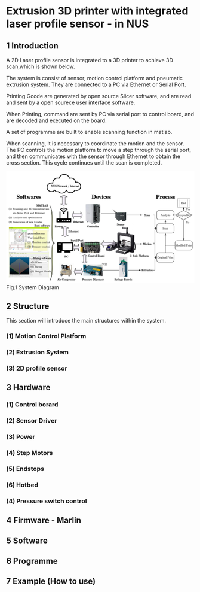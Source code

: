 # Extrusion 3D printer with integrated laser profile sensor - in NUS

## 1 Introduction

A 2D Laser profile sensor is integrated to a 3D printer to achieve 3D scan,which is shown below.

The system is consist of sensor, motion control platform and pneumatic extrusion system. They are connected to a PC via Ethernet or Serial Port.

Printing Gcode are generated by open source Slicer software, and are read and sent by a open sourece user interface software.

When Printing, command are sent by PC via serial port to control board, and are decoded and executed on the board.

A set of programme are built to enable scanning function in matlab.

When scanning, it is necessary to coordinate the motion and the sensor. The PC controls the motion platform to move a step through the serial port, and then communicates with the sensor through Ethernet to obtain the cross section. This cycle continues until the scan is completed. 

![image](Pictures/Figure_01.jpg)
Fig.1 System Diagram

## 2 Structure

This section will introduce the main structures within the system.

### (1) Motion Control Platform

### (2) Extrusion System

### (3) 2D profile sensor

## 3 Hardware

### (1) Control borard

### (2) Sensor Driver

### (3) Power

### (4) Step Motors

### (5) Endstops

### (6) Hotbed

### (4) Pressure switch control

## 4 Firmware - Marlin

## 5 Software

## 6 Programme

## 7 Example (How to use)
